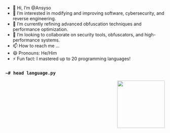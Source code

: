- 👋 Hi, I’m @Ansyso
- 👀 I’m interested in modifying and improving software, cybersecurity, and reverse engineering.
- 🌱 I’m currently refining advanced obfuscation techniques and performance optimization.
- 💞️ I’m looking to collaborate on security tools, obfuscators, and high-performance systems.
- 📫 How to reach me ...
- 😄 Pronouns: He/Him
- ⚡ Fun fact: I mastered up to 20 programming languages!

<!---
Aasyco/Aasyco is a ✨ special ✨ repository because its `README.md` (this file) appears on your GitHub profile.
You can click the Preview link to take a look at your changes.
--->

<!-- Languages -->
### `~# head language.py`
<a href="#"><img align="right" height=150 src="https://github-readme-stats.vercel.app/api/top-langs/?username=Ansyso&layout=compact&theme=react&hide_border=true&card_width=380&hide_title=true&langs_count=20"></a>


<br/>

